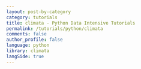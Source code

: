 ```yaml
---
layout: post-by-category
category: tutorials
title: climata - Python Data Intensive Tutorials
permalink: /tutorials/python/climata
comments: false
author_profile: false
language: python
library: climata
langSide: true
---
```

